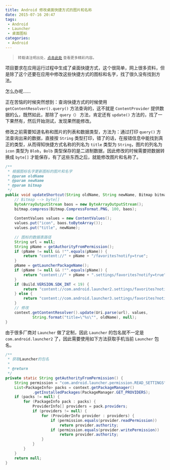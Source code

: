 ```yaml
---
title: Android 修改桌面快捷方式的图片和名称
date: 2015-07-16 20:47
tags:
 - Android
 - Launcher
 - 桌面图标
categories:
 - Android
---
```


> <small>转载请注明出处，[点击此处](https://shichaohui.github.io/) 查看更多精彩内容。</small>

项目要求在应用运行过程中生成了桌面快捷方式，这个很简单，网上很多资料，但是除了这个还要在应用中修改这些快捷方式的图标和名字，找了很久没有找到方法。

怎么办呢......

正在苦恼的时候突然想到：查询快捷方式的时候使用 `getContentResolver().query()` 方法查询的，这不就是 `ContentProvider` 提供数据的么，既然如此，那除了 `query（）` 方法，肯定还有 `update()` 方法的，找了一下果然有，然后开始测试，发现果然能修改。

修改之前需要知道名称和图片的列表和数据类型，方法为：通过打印 `query()` 方法查询出来的数据，直接按 `String` 类型打印，错了的话，在报错信息中能找到真正的类型，从而得知快捷方式名称的列名为 `title` 类型为 `String`，图片的列名为 `icon` 类型为 `Blob`，`Bolb` 类型保存的是二进制数据，因此修改的时候需要把数据转换成 `byte[]` 才能保存，有了这些东西之后，就能修改图片和名称了。

```java
/**
 * 根据图标名字更新图标的图片和名字
 * @param oldName
 * @param newName
 * @param bitmap
 */
public void updateShortcut(String oldName, String newName, Bitmap bitmap) {
    // Bitmap --> byte[]
    ByteArrayOutputStream baos = new ByteArrayOutputStream();
    bitmap.compress(Bitmap.CompressFormat.PNG, 100, baos);
    
    ContentValues values = new ContentValues();
    values.put("icon", baos.toByteArray());
    values.put("title", newName);
        
    // 图标的数据表路径
    String url = null;
    String pName = getAuthorityFromPermission();
    if (pName != null && !"".equals(pName)) {
		return "content://" + pName + "/favorites?notify=true";
	}
	pName = getLauncherPackageName();
	if (pName != null && !"".equals(pName)) {
		return "content://" + pName + ".settings/favorites?notify=true";
	}
	if (Build.VERSION.SDK_INT < 19) {
		return "content://com.android.launcher2.settings/favorites?notify=true";
	} else {
		return "content://com.android.launcher3.settings/favorites?notify=true";
	}
    // 修改
    context.getContentResolver().update(Uri.parse(url), values,
            String.format("title=\"%s\"", oldName), null);
}  
```

由于很多厂商对 `Launcher` 做了定制，因此 `Launcher` 的包名就不一定是 `com.android.launcher2` 了，因此需要使用如下方法获取手机当前 `Launcher` 包名。

```java
/**
 * 获取Launcher的包名
 * 
 * @return
 */
private static String getAuthorityFromPermission() {
    String permission = "com.android.launcher.permission.READ_SETTINGS"; // 权限
    List<PackageInfo> packs = context.getPackageManager()
            .getInstalledPackages(PackageManager.GET_PROVIDERS);
    if (packs != null) {
        for (PackageInfo pack : packs) {
            ProviderInfo[] providers = pack.providers;
            if (providers != null) {
                for (ProviderInfo provider : providers) {
                    if (permission.equals(provider.readPermission))
                        return provider.authority;
                    if (permission.equals(provider.writePermission))
                        return provider.authority;
                }
            }
        }
    }
    return null;
}  
```